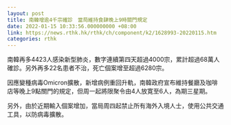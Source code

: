 ```yaml
---
layout: post
title: 南韓增逾4千宗確診　當局維持食肆晚上9時關門規定
date: 2022-01-15 10:33:56.000000000 +08:00
link: https://news.rthk.hk/rthk/ch/component/k2/1628993-20220115.htm
categories: rthk
---
```


南韓再多4423人感染新型肺炎，數字連續第四天超過4000宗，累計超過68萬人確診。另外再多22名患者不治，死亡個案增至超過6280宗。

因應變種病毒Omicron擴散，新增病例重回升軌，南韓政府宣布維持餐廳及咖啡店等晚上9點關門的規定，但周一起將限聚令由4人放寛至6人，為期三星期。

另外，由於近期輸入個案增加，當局周四起禁止所有海外入境人士，使用公共交通工具，以防病毒擴散。
